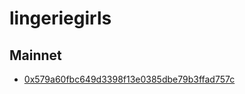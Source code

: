# lingeriegirls

## Mainnet
- [0x579a60fbc649d3398f13e0385dbe79b3ffad757c](https://etherscan.io/address/0x579a60fbc649d3398f13e0385dbe79b3ffad757c)
